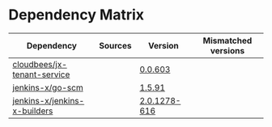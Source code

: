 # Dependency Matrix

Dependency | Sources | Version | Mismatched versions
---------- | ------- | ------- | -------------------
[cloudbees/jx-tenant-service](https://github.com/cloudbees/jx-tenant-service) |  | [0.0.603](https://github.com/cloudbees/jx-tenant-service/releases/tag/v0.0.603) | 
[jenkins-x/go-scm](https://github.com/jenkins-x/go-scm) |  | [1.5.91]() | 
[jenkins-x/jenkins-x-builders](https://github.com/jenkins-x/jenkins-x-builders) |  | [2.0.1278-616]() | 
